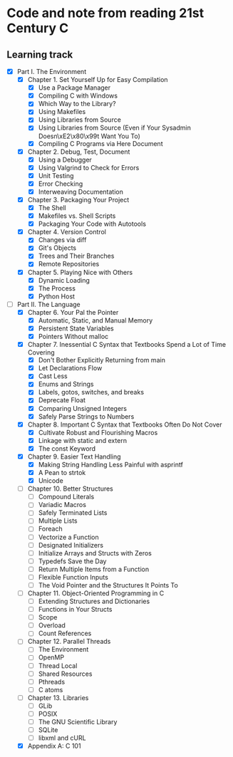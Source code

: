 # Code and note from reading 21st Century C

## Learning track

- [x] Part I. The Environment
  - [x] Chapter 1. Set Yourself Up for Easy Compilation
    - [x] Use a Package Manager
    - [x] Compiling C with Windows
    - [x] Which Way to the Library?
    - [x] Using Makefiles
    - [x] Using Libraries from Source
    - [x] Using Libraries from Source (Even if Your Sysadmin Doesn\xE2\x80\x99t Want You To)
    - [x] Compiling C Programs via Here Document
  - [x] Chapter 2. Debug, Test, Document
    - [x] Using a Debugger
    - [x] Using Valgrind to Check for Errors
    - [x] Unit Testing
    - [x] Error Checking
    - [x] Interweaving Documentation
  - [x] Chapter 3. Packaging Your Project
    - [x] The Shell
    - [x] Makefiles vs. Shell Scripts
    - [x] Packaging Your Code with Autotools
  - [x] Chapter 4. Version Control
    - [x] Changes via diff
    - [x] Git's Objects
    - [x] Trees and Their Branches
    - [x] Remote Repositories
  - [x] Chapter 5. Playing Nice with Others
    - [x] Dynamic Loading
    - [x] The Process
    - [x] Python Host
- [ ] Part II. The Language
  - [x] Chapter 6. Your Pal the Pointer
    - [x] Automatic, Static, and Manual Memory
    - [x] Persistent State Variables
    - [x] Pointers Without malloc
  - [x] Chapter 7. Inessential C Syntax that Textbooks Spend a Lot of Time Covering
    - [x] Don't Bother Explicitly Returning from main
    - [x] Let Declarations Flow
    - [x] Cast Less
    - [x] Enums and Strings
    - [x] Labels, gotos, switches, and breaks
    - [x] Deprecate Float
    - [x] Comparing Unsigned Integers
    - [x] Safely Parse Strings to Numbers
  - [x] Chapter 8. Important C Syntax that Textbooks Often Do Not Cover
    - [x] Cultivate Robust and Flourishing Macros
    - [x] Linkage with static and extern
    - [x] The const Keyword
  - [x] Chapter 9. Easier Text Handling
    - [x] Making String Handling Less Painful with asprintf
    - [x] A Pean to strtok
    - [x] Unicode
  - [ ] Chapter 10. Better Structures
    - [ ] Compound Literals
    - [ ] Variadic Macros
    - [ ] Safely Terminated Lists
    - [ ] Multiple Lists
    - [ ] Foreach
    - [ ] Vectorize a Function
    - [ ] Designated Initializers
    - [ ] Initialize Arrays and Structs with Zeros
    - [ ] Typedefs Save the Day
    - [ ] Return Multiple Items from a Function
    - [ ] Flexible Function Inputs
    - [ ] The Void Pointer and the Structures It Points To
  - [ ] Chapter 11. Object-Oriented Programming in C
    - [ ] Extending Structures and Dictionaries
    - [ ] Functions in Your Structs
    - [ ] Scope
    - [ ] Overload
    - [ ] Count References
  - [ ] Chapter 12. Parallel Threads
    - [ ] The Environment
    - [ ] OpenMP
    - [ ] Thread Local
    - [ ] Shared Resources
    - [ ] Pthreads
    - [ ] C atoms
  - [ ] Chapter 13. Libraries
    - [ ] GLib
    - [ ] POSIX
    - [ ] The GNU Scientific Library
    - [ ] SQLite
    - [ ] libxml and cURL
  - [x] Appendix A: C 101
